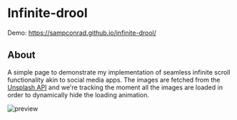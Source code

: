 # Infinite-drool
Demo: https://sampconrad.github.io/infinite-drool/
## About
A simple page to demonstrate my implementation of seamless infinite scroll functionality akin to social media apps. The images are fetched from the [Unsplash API](https://unsplash.com/documentation) and we're tracking the moment all the images are loaded in order to dynamically hide the loading animation.

![preview](https://i.imgur.com/M6vDpwz.png)
